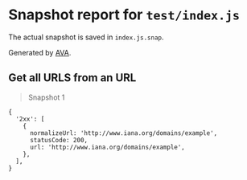 # Snapshot report for `test/index.js`

The actual snapshot is saved in `index.js.snap`.

Generated by [AVA](https://ava.li).

## Get all URLS from an URL

> Snapshot 1

    {
      '2xx': [
        {
          normalizeUrl: 'http://www.iana.org/domains/example',
          statusCode: 200,
          url: 'http://www.iana.org/domains/example',
        },
      ],
    }
